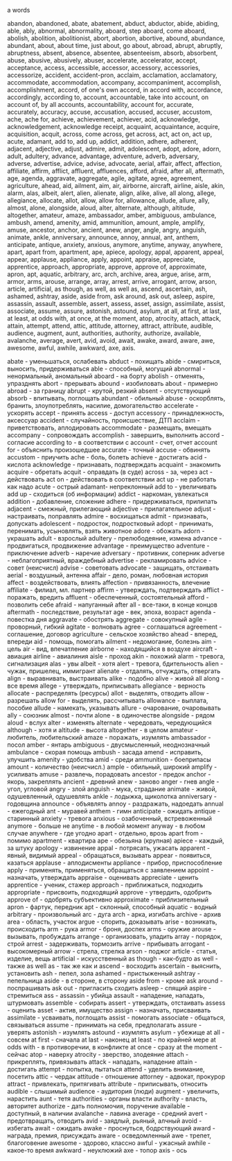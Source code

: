 a words











abandon, abandoned, abate, abatement, abduct, abductor, abide, abiding, able, ably, abnormal, abnormality, aboard, step aboard, come aboard, abolish, abolition, abolitionist, abort, abortion, abortive, abound, abundance, abundant, about, about time, just about, go about, abroad, abrupt, abruptly, abruptness, absent, absence, absentee, absenteeism, absorb, absorbent, abuse, abusive, abusively, abuser, accelerate, accelerator, accept, acceptance, access, accessible, accessor, accessory, accessories, accessorize, accident, accident-pron, acclaim, acclamation, acclamatory, accommodate, accommodation, accompany, accompaniment, accomplish, accomplishment, accord, of one's own accord, in accord with, accordance, accordingly, according to, account, accountable, take into account, on account of, by all accounts, accountability, account for, accurate, accurately, accuracy, accuse, accusation, accused, accuser, accustom, ache, ache for, achieve, achievement, achiever, acid, acknowledge, acknowledgement, acknowledge receipt, acquaint, acquaintance, acquire, acquisition, acquit, across, come across, get across, act, act on, act up, acute, adamant, add to, add up, addict, addition, adhere, adherent, adjacent, adjective, adjust, admire, admit, adolescent, adopt, adore, adorn, adult, adultery, advance, advantage, adventure, adverb, adversary, adverse, advertise, advice, advise, advocate, aerial, affair, affect, affection, affiliate, affirm, afflict, affluent, affluences, afford, afraid, after all, aftermath, age, agenda, aggravate, aggregate, agile, agitate, agree, agreement, agriculture, ahead, aid, ailment, aim, air, airborne, aircraft, airline, aisle, akin, alarm, alas, albeit, alert, alien, alienate, align, alike, alive, all along, allege, allegiance, allocate, allot, allow, allow for, allowance, allude, allure, ally, almost, alone, alongside, aloud, alter, alternate, although, altitude, altogether, amateur, amaze, ambassador, amber, ambiguous, ambulance, ambush, amend, amenity, amid, ammunition, amount, ample, amplify, amuse, ancestor, anchor, ancient, anew, anger, angle, angry, anguish, animate, ankle, anniversary, announce, annoy, annual, ant, anthem, anticipate, antique, anxiety, anxious, anymore, anytime, anyway, anywhere, apart, apart from, apartment, ape, apiece, apology, appal, apparent, appeal, appear, applause, appliance, apply, appoint, appraise, appreciate, apprentice, approach, appropriate, approve, approve of, approximate, apron, apt, aquatic, arbitrary, arc, arch, archive, area, argue, arise, arm, armor, arms, arouse, arrange, array, arrest, arrive, arrogant, arrow, arson, article, artificial, as though, as well, as well as, ascend, ascertain, ash, ashamed, ashtray, aside, aside from, ask around, ask out, asleep, aspire, assassin, assault, assemble, assert, assess, asset, assign, assimilate, assist, associate, assume, assure, astonish, astound, asylum, at all, at first, at last, at least, at odds with, at once, at the moment, atop, atrocity, attach, attack, attain, attempt, attend, attic, attitude, attorney, attract, attribute, audible, audience, augment, aunt, authorities, authority, authorize, available, avalanche, average, avert, avid, avoid, await, awake, award, aware, awe, awesome, awful, awhile, awkward, axe, axis.






abate - уменьшаться, ослабевать
abduct - похищать
abide - смириться, выносить, придерживаться
able - способный, могущий
abnormal - ненормальный, аномальный
aboard - на борту
abolish - отменять, упразднять
abort - прерывать
abound - изобиловать
about - примерно
abroad - за границу
abrupt - крутой, резкий
absent - отсутствующий
absorb - впитывать, поглощать
abundant - обильный
abuse - оскорблять, бранить, злоупотреблять, насилие, домогательство
accelerate - ускорять
accept - принять
access - доступ
accessory - принадлежность, аксессуар
accident - случайность, происшествие, ДТП
acclaim - приветствовать, аплодировать
accommodate - размещать, вмещать
accompany - сопровождать
accomplish - завершить, выполнить
accord - согласие
according to - в соответствии с 
account - счет, отчет
account for - объяснить произошедшее
accurate - точный
accuse - обвинять
accustom - приучить
ache - боль, болеть
achieve - достигать
acid - кислота
acknowledge - признавать, подтверждать
acquaint - знакомить
acquire - обретать
acquit - оправдать (в суде)
across - за, через
act - действовать
act on - действовать в соответствии
act up - не работать как надо
acute - острый
adamant- непреклонный
add to - увеличивать
add up - сходиться (об информации)
addict - наркоман, увлекаться
addition - добавление, сложение
adhere - придерживаться, прилипать
adjacent - смежный, прилегающий
adjective - прилагательное
adjust - настраивать, поправлять
admire - восхищаться
admit - признавать, допускать
adolescent - подросток, подростковый
adopt - принимать, перенимать, усыновлять, взять животное
adore - обожать
adorn -  украшать
adult - взрослый
adultery - прелюбодеяние, измена
advance - продвигаться, продвижение
advantage - преимущество
adventure - приключение
adverb - наречие
adversary - противник, соперник
adverse - неблагоприятный, враждебный
advertise - рекламировать
advice - совет (неисчисл)
advise - советовать
advocate - защищать, отстаивать
aerial - воздушный, антенна
affair - дело, роман, любовная история
affect - воздействовать, влиять
affection - привязанность, влечение
affiliate - филиал, мл. партнер
affirm - утверждать, подтверждать
afflict - поражать, вредить
affluent - обеспеченный, состоятельный
afford - позволить себе
afraid - напуганный
after all - все-таки, в конце концов
aftermath - последствие, результат
age - век, эпоха, возраст
agenda - повестка дня
aggravate - обострять
aggregate - совокупный
agile - проворный, гибкий
agitate - волновать
agree - соглашаться
agreement - соглашение, договор
agriculture - сельское хозяйство
ahead - вперед, впереди
aid - помощь, помогать
ailment - недомогание, болезнь
aim - цель
air - вид, впечатление
airborne - находящийся в воздухе
aircraft - авиация
airline - авиалиния
aisle - проход
akin - похожий
alarm - тревога, сигнализация
alas - увы
albeit -  хотя
alert - тревога, бдительность
alien - чужак, пришелец, иммигрант
alienate - отдалять, отчуждать, отвергать
align - выравнивать, выстраивать
alike - подобно
alive - живой
all along - все время
allege - утверждать, приписывать
allegiance - верность
allocate - распределять (ресурсы)
allot - выделять, отводить
allow - разрешать
allow for - выделять, рассчитывать
allowance - выплата, пособие
allude - намекать, указывать
allure - очарование, очаровывать
ally - союзник
almost - почти
alone - в одиночестве
alongside - рядом
aloud - вслух
alter - изменять
alternate - чередовать, чередующийся
although - хотя и
altitude - высота
altogether - в целом
amateur - любитель, любительский
amaze - поражать, изумлять
ambassador - посол
amber - янтарь
ambiguous - двусмысленный, неоднозначный
ambulance - скорая помощь
ambush - засада
amend - исправить, улучшить
amenity - удобства
amid - среди
ammunition - боеприпасы 
amount - количество (неисчисл.)
ample - обильный, широкий
amplify - усиливать
amuse - развлечь, порадовать
ancestor - предок
anchor - якорь, закреплять
ancient - древний
anew - заново
anger - гнев
angle - угол, угловой
angry - злой
anguish - мука, страдание
animate - живой, одушевленный, одушевлять
ankle - лодыжка, щиколотка
anniversary - годовщина
announce - объявлять
annoy - раздражать, надоедать
annual - ежегодный
ant - муравей
anthem - гимн
anticipate - ожидать
antique - старинный
anxiety - тревога
anxious - озабоченный, встревоженный
anymore - больше не
anytime - в любой момент
anyway - в любом случае
anywhere - где угодно
apart - отдельно, врозь
apart from - помимо
apartment - квартира
ape - обезьяна (крупная)
apiece - каждый, за штуку
apology - извинение
appal - потрясать, ужасать
apparent - явный, видимый
appeal - обращаться, вызывать
appear - появиться, казаться
applause - аплодисменты
appliance - прибор, приспособление
apply - применять, применяться, обращаться с заявлением
appoint - назначать, утверждать
appraise - оценивать
appreciate - ценить
apprentice - ученик, стажер
approach - приближаться, подходить
appropriate - присвоить, подходящий
approve - утвердить, одобрить
approve of - одобрять субъективно
approximate - приблизительный
apron - фартук, передник
apt - склонный, способный
aquatic - водный
arbitrary - произвольный
arc - дуга
arch - арка, изгибать
archive - архив
area - область, участок
argue - спорить, доказывать
arise - возникать, происходить
arm - рука
armor - броня, доспех
arms - оружие
arouse - вызывать, пробуждать
arrange - организовать, уладить
array - порядок, строй
arrest - задерживать, тормозить
arrive - прибывать
arrogant - высокомерный
arrow - стрела, стрелка
arson - поджог
article - статья, изделие, вещь
artificial - искусственный
as though - как-будто
as well - также
as well as - так же как и
ascend - восходить
ascertain - выяснить, установить
ash - пепел, зола
ashamed - пристыженный
ashtray - пепельница
aside - в стороне, в сторону
aside from - кроме
ask around - поспрашивать
ask out - пригласить сходить
asleep - спящий
aspire - стремиться
ass - 
assassin - убийца
assault - нападение, нападать, штурмовать
assemble - собирать
assert - утверждать, отстаивать
assess - оценить
asset - актив, имущество
assign - назначать, присваивать
assimilate - усваивать, поглощать
assist - помогать
associate - общаться, связываться
assume - принимать на себя, предполагать
assure - уверять
astonish - изумлять
astound - изумлять
asylum - убежище
at all - совсем
at first - сначала
at last - наконец
at least - по крайней мере
at odds with - в противоречии, в конфликте
at once - сразу
at the moment - сейчас 
atop - наверху
atrocity - зверство, злодеяние
attach - прикреплять, привязывать
attack - нападать, нападение
attain - достигать
attempt - попытка, пытаться
attend - уделить внимание, посетить
attic - чердак
attitude - отношение
attorney - адвокат, прокурор
attract - привлекать, притягивать
attribute - приписывать, относить
audible - слышимый
audience - аудитория (люди)
augment - увеличить, нарастить
aunt - тетя
authorities - органы власти 
authority - власть, авторитет
authorize - дать полномочия, поручение
available - доступный, в наличии
avalanche - лавина
average - средний
avert - предотвращать, отводить
avid - заядлый, рьяный, алчный
avoid - избегать
await - ожидать
awake - проснуться, бодрствующий
award - награда, премия, присуждать
aware - осведомленный
awe - трепет, благоговение
awesome - здорово, классно
awful - ужасный
awhile - какое-то время
awkward - неуклюжий
axe - топор
axis - ось